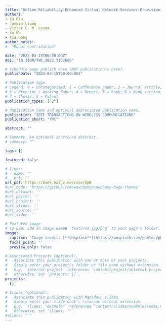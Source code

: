 ```yaml
---
title: "Online Reliability-Enhanced Virtual Network Services Provisioning in Fault-Prone Mobile Edge Cloud"
authors:
- Yu Qiu
- Junbin Liang
- Victor C. M. Leung  
- Xu Wu
- Xia Deng
author_notes:
#- "Equal contribution"

date: "2022-03-15T00:00:00Z"
doi: "10.1109/TWC.2022.3157606"

# Schedule page publish date (NOT publication's date).
publishDate: "2022-03-15T00:00:00Z"

# Publication type.
# Legend: 0 = Uncategorized; 1 = Conference paper; 2 = Journal article;
# 3 = Preprint / Working Paper; 4 = Report; 5 = Book; 6 = Book section;
# 7 = Thesis; 8 = Patent
publication_types: ["2"]

# Publication name and optional abbreviated publication name.
publication: "IEEE TRANSACTIONS ON WIRELESS COMMUNICATIONS"
publication_short: "TWC"

abstract: ""

# Summary. An optional shortened abstract.
# summary: “”

tags: []

featured: false

# links:
# - name: ""
#   url: ""
url_pdf: https://book.baige.me/view/bpB
#url_code: 'https://github.com/wowchemy/wowchemy-hugo-themes'
#url_dataset: ''
#url_poster: ''
#url_project: ''
#url_slides: ''
#url_source: ''
#url_video: ''

# Featured image
# To use, add an image named `featured.jpg/png` to your page's folder.
image:
  caption: 'Image credit: [**Unsplash**](https://unsplash.com/photos/pLCdAaMFLTE)'
  focal_point: ''
  preview_only: false

# Associated Projects (optional).
#   Associate this publication with one or more of your projects.
#   Simply enter your project's folder or file name without extension.
#   E.g. `internal-project` references `content/project/internal-project/index.md`.
#   Otherwise, set `projects: []`.
projects:
  []

# Slides (optional).
#   Associate this publication with Markdown slides.
#   Simply enter your slide deck's filename without extension.
#   E.g. `slides: "example"` references `content/slides/example/index.md`.
#   Otherwise, set `slides: ""`.
#slides: " "
---
```

